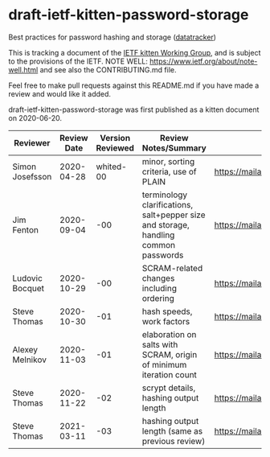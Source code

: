 # draft-ietf-kitten-password-storage
Best practices for password hashing and storage
([datatracker](https://datatracker.ietf.org/doc/draft-ietf-kitten-password-storage/))

This is tracking a document of the [IETF kitten Working
Group](https://datatracker.ietf.org/wg/kitten), and is subject to the
provisions of the IETF. NOTE WELL: https://www.ietf.org/about/note-well.html
and see also the CONTRIBUTING.md file.

Feel free to make pull requests against this README.md if you have made a
review and would like it added.

draft-ietf-kitten-password-storage was first published as a kitten document on 2020-06-20.

| Reviewer        | Review Date | Version Reviewed | Review Notes/Summary                                                                | Link to Review                                                            |
|-----------------|-------------|------------------|-------------------------------------------------------------------------------------|---------------------------------------------------------------------------|
| Simon Josefsson | 2020-04-28  | whited-00        | minor, sorting criteria, use of PLAIN                                               | https://mailarchive.ietf.org/arch/msg/kitten/t8Yms70uBrbL-F_LP4Olim4WJrE/ |
| Jim Fenton      | 2020-09-04  | -00              | terminology clarifications, salt+pepper size and storage, handling common passwords | https://mailarchive.ietf.org/arch/msg/kitten/X6ltZh0F3QcKAjc3lumN7cAo3Kc/ |
| Ludovic Bocquet | 2020-10-29  | -00              | SCRAM-related changes including ordering                                            | https://mailarchive.ietf.org/arch/msg/kitten/ek52im03XXz0y4TmY4C9sxDospk/ |
| Steve Thomas    | 2020-10-30  | -01              | hash speeds, work factors                                                           | https://mailarchive.ietf.org/arch/msg/kitten/jJdxBQUcmJBcYK7J4HlTJEH1MPg/ |
| Alexey Melnikov | 2020-11-03  | -01              | elaboration on salts with SCRAM, origin of minimum iteration count                  | https://mailarchive.ietf.org/arch/msg/kitten/bqenAMNnhzq1bkoi3rfA3tahnVk/ |
| Steve Thomas    | 2020-11-22  | -02              | scrypt details, hashing output length                                               | https://mailarchive.ietf.org/arch/msg/kitten/W3BRxHm1rlGlqeHG1jShioyHVMQ/ |
| Steve Thomas    | 2021-03-11  | -03              | hashing output length (same as previous review)                                     | https://mailarchive.ietf.org/arch/msg/kitten/_uBIC733w2jhfFTryXHrkmZ6HEs/ |
